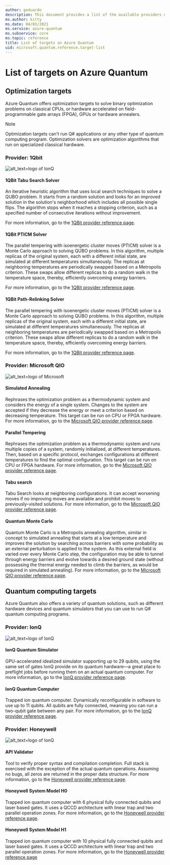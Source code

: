 ```yaml
---
author: geduardo
description: This document provides a list of the available providers on Azure Quantum.
ms.author: kitty
ms.date: 04/03/2021
ms.service: azure-quantum
ms.subservice: core
ms.topic: reference
title: List of targets on Azure Quantum
uid: microsoft.quantum.reference.target-list
---
```


# List of targets on Azure Quantum

## Optimization targets

Azure Quantum offers optimization targets to solve binary optimization problems on classical CPUs, or hardware accelerated on field-programmable gate arrays (FPGA), GPUs or hardware annealers.

> [!NOTE]
> Optimization targets can't run Q# applications or any other type of quantum computing program. Optimization solvers are optimization algorithms that run on specialized classical hardware.

### Provider: 1Qbit

![alt_text=logo of IonQ](~/media/logo-1qbit.png)

#### 1QBit Tabu Search Solver

An iterative heuristic algorithm that uses local search techniques to solve a QUBO problem. It starts from a random solution and looks for an improved solution in the solution's neighborhood which includes all possible single flips. The algorithm stops when it reaches a stopping criterion, such as a specified number of consecutive iterations without improvement.

For more information, go to the [1QBit provider reference page](xref:microsoft.quantum.providers.optimization.1qbit#:pticm-solver).

#### 1QBit PTICM Solver

The parallel tempering with isoenergetic cluster moves (PTICM) solver is a Monte Carlo approach to solving QUBO problems. In this algorithm, multiple replicas of the original system, each with a different initial state, are simulated at different temperatures simultaneously. The replicas at neighboring temperatures are periodically swapped based on a Metropolis criterion. These swaps allow different replicas to do a random walk in the temperature space, thereby, efficiently overcoming energy barriers.

For more information, go to the [1QBit provider reference page](xref:microsoft.quantum.providers.optimization.1qbit#tabu-search-solver).

#### 1QBit Path-Relinking Solver

The parallel tempering with isoenergetic cluster moves (PTICM) solver is a Monte Carlo approach to solving QUBO problems. In this algorithm, multiple replicas of the original system, each with a different initial state, are simulated at different temperatures simultaneously. The replicas at neighboring temperatures are periodically swapped based on a Metropolis criterion. These swaps allow different replicas to do a random walk in the temperature space, thereby, efficiently overcoming energy barriers.

For more information, go to the [1QBit provider reference page](xref:microsoft.quantum.providers.optimization.1qbit#path-relinking-solver).

### Provider: Microsoft QIO

![alt_text=logo of Microsoft](~/media/logo-microsoft.png)

#### Simulated Annealing

Rephrases the optimization problem as a thermodynamic system and considers the energy of a single system. Changes to the system are accepted if they decrease the energy or meet a criterion based on decreasing temperature. This target can be run on CPU or FPGA hardware. For more information, go to the [Microsoft QIO provider reference page](xref:xref:microsoft.quantum.optimization.simulated-annealing).

#### Parallel Tempering

Rephrases the optimization problem as a thermodynamic system and runs multiple copies of a system, randomly initialized, at different temperatures. Then, based on a specific protocol, exchanges configurations at different temperatures to find the optimal configuration. This target can be run on CPU or FPGA hardware. For more information, go to the [Microsoft QIO provider reference page](xref:microsoft.quantum.optimization.parallel-tempering).

#### Tabu search

Tabu Search looks at neighboring configurations. It can accept worsening moves if no improving moves are available and prohibit moves to previously-visited solutions. For more information, go to the [Microsoft QIO provider reference page](xref:microsoft.quantum.optimization.tabu-search).

#### Quantum Monte Carlo

Quantum Monte Carlo is a Metropolis annealing algorithm, similar in concept to simulated annealing that starts at a low temperature and improves the solution by searching across barriers with some probability as an external perturbation is applied to the system. As this external field is varied over every Monte Carlo step, the configuration may be able to tunnel through energy barriers and evolve towards a desired ground state (without possessing the thermal energy needed to climb the barriers, as would be required in simulated annealing). For more information, go to the [Microsoft QIO provider reference page](xref:microsoft.quantum.optimization.quantum-monte-carlo).

## Quantum computing targets

Azure Quantum also offers a variety of quantum solutions, such as
different hardware devices and quantum simulators that you can use to run Q# quantum computing programs.

### Provider: IonQ

![alt_text=logo of IonQ](~/media/logo-ionq.png)

#### IonQ Quantum Simulator

GPU-accelerated idealized simulator supporting up to 29 qubits, using the same set of gates IonQ provide on its quantum hardware—a great place to preflight jobs before running them on an actual quantum computer. For more information, go to the [IonQ provider reference page](xref:microsoft.quantum.providers.ionq#quantum-simulator).

#### IonQ Quantum Computer

Trapped ion quantum computer. Dynamically reconfigurable in software to use up to 11 qubits. All qubits are fully connected, meaning you can run a two-qubit gate between any pair. For more information, go to the [IonQ provider reference page](xref:microsoft.quantum.providers.ionq#quantum-computer).

### Provider: Honeywell

![alt_text=logo of IonQ](~/media/logo-honeywell.png)

#### API Validator

Tool to verify proper syntax and compilation completion. Full stack is exercised with the exception of the actual quantum operations. Assuming no bugs, all zeros are returned in the proper data structure. For more information, go to the [Honeywell provider reference page](xref:microsoft.quantum.providers.honeywell#api-validator).

#### Honeywell System Model H0

Trapped ion quantum computer with 6 physical fully connected qubits and laser based gates. It uses a QCCD architecture with linear trap and two parallel operation zones. For more information, go to the [Honeywell provider reference page](xref:microsoft.quantum.providers.honeywell#honeywell-system-model-h1).

#### Honeywell System Model H1

Trapped ion quantum computer with 10 physical fully connected qubits and laser based gates. It uses a QCCD architecture with linear trap and two parallel operation zones. For more information, go to the [Honeywell provider reference page](xref:microsoft.quantum.providers.honeywell#honeywell-system-model-h1)
